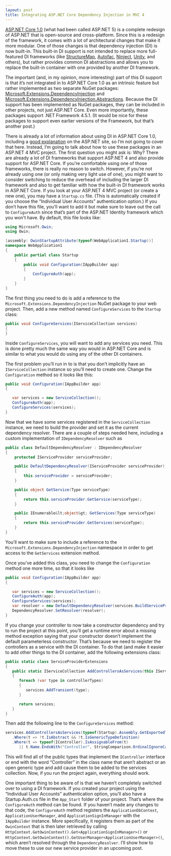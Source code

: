 ```yaml
---
layout: post
title: Integrating ASP.NET Core Dependency Injection in MVC 4
---
```


<a href="http://docs.asp.net/en/latest/conceptual-overview/aspnet.html" target="_blank">ASP.NET Core 1.0</a> (what had been called ASP.NET 5) is a complete redesign of ASP.NET that is open-source and cross-platform. Since this is a redesign of the framework, it comes with a lot of architectural changes that make it more modular. One of those changes is that dependency injection (DI) is now built-in. This built-in DI support is not intended to replace more full-featured DI frameworks (like <a href="http://docs.structuremap.net/" target="_blank">StructureMap</a>, <a href="http://autofac.org/" target="_blank">Autofac</a>, <a href="http://www.ninject.org/" target="_blank">Ninject</a>, <a href="https://github.com/unitycontainer/unity" target="_blank">Unity</a>, and others), but rather provides common DI abstractions and allows you to replace the built-in container with one provided by another DI framework.

The important (and, in my opinion, more interesting) part of this DI support is that it’s not integrated in to ASP.NET Core 1.0 as an intrinsic feature but rather implemented as two separate NuGet packages: <a href="https://www.nuget.org/packages/Microsoft.Extensions.DependencyInjection/" target="_blank">Microsoft.Extensions.DependencyInjection</a> and <a href="https://www.nuget.org/packages/Microsoft.Extensions.DependencyInjection.Abstractions/" target="_blank">Microsoft.Extensions.DependencyInjection.Abstractions</a>. Because the DI support has been implemented as NuGet packages, they can be included in other projects, not just ASP.NET Core. Even more importantly, these packages support .NET Framework 4.5.1. (It would be nice for these packages to support even earlier versions of the Framework, but that’s another post.)

There is already a lot of information about using DI in ASP.NET Core 1.0, including a <a href="http://docs.asp.net/en/latest/fundamentals/dependency-injection.html" target="_blank">good explanation</a> on the ASP.NET site, so I’m not going to cover that here. Instead, I’m going to talk about how to use these packages in an ASP.NET 4 MVC project.  The first question you might ask is: Why? There are already a lot of DI frameworks that support ASP.NET 4 and also provide support for ASP.NET Core. If you’re comfortable using one of those frameworks, there is really no reason to switch. However, if you’re not already using one (or only making very light use of one), you might want to consider switching to reduce the overhead of including the larger DI framework and also to get familiar with how the built-in DI framework works in ASP.NET Core.  If you look at your ASP.NET 4 MVC project (or create a new one), you may have a `Startup.cs` file. (This is automatically created if you choose the “Individual User Accounts” authentication option.) If you don’t have this file, you’ll want to add it but make sure to leave out the call to `ConfigureAuth` since that’s part of the ASP.NET Identity framework which you won’t have.  By default, this file looks like:

```c#
using Microsoft.Owin;
using Owin;

[assembly: OwinStartupAttribute(typeof(WebApplication1.Startup))]
namespace WebApplication1
{
    public partial class Startup
    {
        public void Configuration(IAppBuilder app)
        {
            ConfigureAuth(app);
        }
    }
}
```

The first thing you need to do is add a reference to the `Microsoft.Extensions.DependencyInjection` NuGet package to your web project. Then, add a new method named `ConfigureServices` to the `Startup` class:

```c#
public void ConfigureServices(IServiceCollection services)
{
}
```

Inside `ConfigureServices`, you will want to add any services you need. This is done pretty much the same way you would in ASP.NET Core and is similar to what you would do using any of the other DI containers.

The first problem you’ll run in to is that you don’t implicitly have an `IServiceCollection` instance so you’ll need to create one. Change the `Configuration` method so it looks like this:

```c#
public void Configuration(IAppBuilder app) 
{

   var services = new ServiceCollection();
   ConfigureAuth(app);
   ConfigureServices(services);
}
```

Now that we have some services registered in the `ServiceCollection` instance, we need to build the provider and set it as the current dependency resolver. There are a couple of steps needed here, including a custom implementation of `IDependencyResolver` such as

```c#
public class DefaultDependencyResolver : IDependencyResolver
{
    protected IServiceProvider serviceProvider;

    public DefaultDependencyResolver(IServiceProvider serviceProvider)
    {
        this.serviceProvider = serviceProvider;
    }

    public object GetService(Type serviceType)
    {
        return this.serviceProvider.GetService(serviceType);
    }

    public IEnumerable&lt;object&gt; GetServices(Type serviceType)
    {
        return this.serviceProvider.GetServices(serviceType);
    }
}
```

You’ll want to make sure to include a reference to the `Microsoft.Extensions.DependencyInjection` namespace in order to get access to the `GetServices` extension method.

Once you’ve added this class, you need to change the `Configuration` method one more time, so that it looks like

```c#
public void Configuration(IAppBuilder app) 
{

   var services = new ServiceCollection();
   ConfigureAuth(app);
   ConfigureServices(services);
   var resolver = new DefaultDependencyResolver(services.BuildServiceProvider());
   DependencyResolver.SetResolver(resolver);
}
```

If you change your controller to now take a constructor dependency and try to run the project at this point, you’ll get a runtime error about a missing method exception saying that your constructor doesn’t implement the default parameterless constructor. That’s because we need to register the controllers as a service with the DI container. To do that (and make it easier to add other things to the DI container, add the following extensions class:

```c#
public static class ServiceProviderExtensions
{
   public static IServiceCollection AddControllersAsServices(this IServiceCollection services, IEnumerable<type> controllerTypes)
   {
      foreach (var type in controllerTypes)
      {
         services.AddTransient(type);
      }

      return services;
   }
}
```

Then add the following line to the `ConfigureServices` method:

```c#
services.AddControllersAsServices(typeof(Startup).Assembly.GetExportedTypes()
   .Where(t => !t.IsAbstract && !t.IsGenericTypeDefinition)
   .Where(t => typeof(IController).IsAssignableFrom(t) 
      || t.Name.EndsWith("Controller", StringComparison.OrdinalIgnoreCase)));
```

This will find all of the public types that implement the `IController` interface or end with the word “Controller” in the class name that aren’t abstract or an open generic type and add cause them to be added to the services collection. Now, if you run the project again, everything should work.

One important thing to be aware of is that we haven’t completely switched over to using a DI framework. If you created your project using the “Individual User Accounts” authentication option, you’ll also have a Startup.Auth.cs file in the `App_Start` folder of your project. That’s where the `ConfigureAuth` method can be found. If you haven’t made any changes to that code, the `ConfigureAuth` method registers the `ApplicationDbContext`, `ApplicationUserManager`, and `ApplicationSignInManager` with the `IAppBuilder` instance. More specifically, it registers them as part of the `OwinContext` that is then later retrieved by calling `HttpContext.GetOwinContext().Get<ApplicationSignInManager>()` or `HttpContext.GetOwinContext().GetUserManager<ApplicationUserManager>()`, which aren’t resolved through the `DependencyResolver`. I’ll show how to move these to use our new service provider in an upcoming post. 